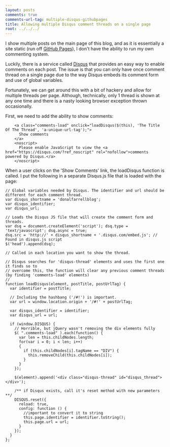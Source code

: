 ```yaml
---
layout: posts
comments: true
comments-url-tag: multiple-disqus-githubpages
title: Allowing multiple Disqus comment threads on a single page
root: ../../../
---
```


I show multiple posts on the main page of this blog, and as it is essentially a site static (run off [GitHub Pages](https://pages.github.com/)), I don't have the ability to run my own commenting system.

Luckily, there is a service called [Disqus](https://disqus.com/) that provides an easy way to enable comments on each post. The issue is that you can only have once comment thread on a single page due to the way Disqus embeds its comment form and use of global variables.

Fortunately, we can get around this with a bit of hackery and allow for multiple threads per page. Although, technically, only 1 thread is shown at any one time and there is a nasty looking browser exception thrown occasionally.

First, we need to add the ability to show comments:

```
    <a class="comments-load" onclick="loadDisqus($(this), 'The Title Of The Thread', 'a-unique-url-tag');">
      Show comments
    </a>
    <noscript>
      Please enable JavaScript to view the <a href="https://disqus.com/?ref_noscript" rel="nofollow">comments powered by Disqus.</a>
    </noscript>
```


When a user clicks on the 'Show Comments' link, the loadDisqus function is called.
I put the following in a separate Disqus.js file that is loaded with the page:


    // Global variables needed by Disqus. The identifier and url should be different for each comment thread.
    var disqus_shortname = 'donalfarrellblog';
    var disqus_identifier;
    var disqus_url;

    // Loads the Disqus JS file that will create the comment form and threads.
    var dsq = document.createElement('script'); dsq.type = 'text/javascript'; dsq.async = true;
    dsq.src = 'http://' + disqus_shortname + '.disqus.com/embed.js'; // Found in disqus.js script
    $('head').append(dsq);

    // Called in each location you want to show the thread.

    // Disqus searches for 'disqus-thread' elements and uses the first one it finds so to
    // overcome this, the function will clear any previous comment threads (by finding 'comments-load' elements)
    // 
    function loadDisqus(element, postTitle, postUrlTag) {
      var identifier = postTitle;

      // Including the hashbang ('/#!') is important.
      var url = window.location.origin + '/#!' + postUrlTag;

      var disqus_identifier = identifier;
      var disqus_url = url;

      if (window.DISQUS) {
        // Horrible, but jQuery wasn't removing the div elements fully
        $( ".comments-load" ).each(function() {
          var len = this.childNodes.length;
          for(var i = 0; i < len; i++)
          {  
            if (this.childNodes[i].tagName == "DIV") {
              this.removeChild(this.childNodes[i]);
            } 
          }
        });

        $(element).append('<div class="disqus-thread" id="disqus_thread"></div>');

        /** if Disqus exists, call it's reset method with new parameters **/
        DISQUS.reset({
          reload: true,
          config: function () { 
            //important to convert it to string
            this.page.identifier = identifier.toString();    
            this.page.url = url;
          }
        });
      }
    };

